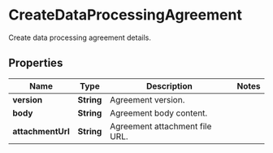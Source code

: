 

# CreateDataProcessingAgreement

Create data processing agreement details.

## Properties

| Name | Type | Description | Notes |
|------------ | ------------- | ------------- | -------------|
|**version** | **String** | Agreement version. |  |
|**body** | **String** | Agreement body content. |  |
|**attachmentUrl** | **String** | Agreement attachment file URL. |  |



